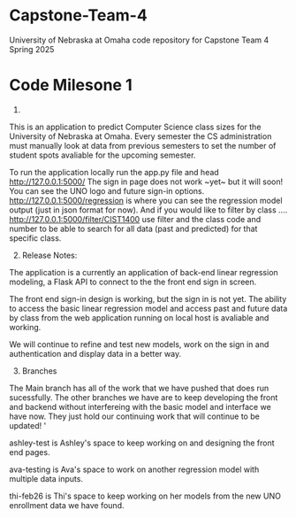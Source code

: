 # Capstone-Team-4
University of Nebraska at Omaha code repository for Capstone Team 4 Spring 2025

# Code Milesone 1
1. 
This is an application to predict Computer Science class sizes for the University of Nebraska at Omaha. Every semester the CS administration must manually look at data from previous semesters to set the number of student spots avaliable for the upcoming semester. 

 To run the application locally run the app.py file and head http://127.0.0.1:5000/ The sign in page does not work ~yet~ but it will soon! You can see the UNO logo and future sign-in options. http://127.0.0.1:5000/regression is where you can see the regression model output (just in json format for now). And if you would like to filter by class .... http://127.0.0.1:5000/filter/CIST1400 use filter and the class code and number to be able to search for all data (past and predicted) for that specific class. 

2. Release Notes:
 
 The application is a currently an application of back-end linear regression modeling, a Flask API to connect to the the front end sign in screen.

The front end sign-in design is working, but the sign in is not yet. The ability to access the basic linear regression model and access past and future data by class from the web application running on local host is avaliable and working.

We will continue to refine and test new models, work on the sign in and authentication and display data in a better way. 
   
3. Branches

The Main branch has all of the work that we have pushed that does run sucessfully. The other branches we have are to keep developing the front and backend without interfereing with the basic model and interface we have now. They just hold our continuing work that will continue to be updated! '

ashley-test is Ashley's space to keep working on and designing the front end pages.

ava-testing is Ava's space to work on another regression model with multiple data inputs.

thi-feb26 is Thi's space to keep working on her models from the new UNO enrollment data we have found. 

